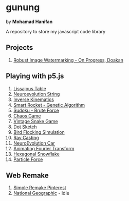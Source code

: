 # gunung

by **Mohamad Hanifan**

A repository to store my javascript code library

## Projects
1. [Robust Image Watermarking - On Progress, Doakan](https://hanifanm.github.io/robust-image-watermarking)

## Playing with p5.js

1. [Lissajous Table](https://hanifanm.github.io/p5js/1-lissajous-table)
2. [Neuroevolution String](https://hanifanm.github.io/p5js/2-neuroevolution-string)
3. [Inverse Kinematics](https://hanifanm.github.io/p5js/3-inverse-kinematics)
4. [Smart Rocket - Genetic Algorithm](https://hanifanm.github.io/p5js/4-smart-rocket)
5. [Sudoku - Brute Force](https://hanifanm.github.io/p5js/5-sudoku-brute-force)
6. [Chaos Game](https://hanifanm.github.io/p5js/6-chaos-game)
7. [Vintage Snake Game](https://hanifanm.github.io/p5js/7-snake-game)
8. [Dot Sketch](https://hanifanm.github.io/p5js/8-dot-sketch)
9. [Bird Flocking Simulation](https://hanifanm.github.io/p5js/9-bird-flocking-simulation)
10. [Ray Casting](https://hanifanm.github.io/p5js/10-ray-casting)
11. [NeuroEvolution Car](https://hanifanm.github.io/p5js/11-line-follower)
12. [Animating Fourier Transform](https://hanifanm.github.io/p5js/12-animating-fourier-transform)
13. [Hexagonal Snowflake](https://hanifanm.github.io/p5js/13-hexagon-snowflake)
14. [Particle Force](https://hanifanm.github.io/p5js/14-particle-force)

## Web Remake

1. [Simple Remake Pinterest](https://hanifanm.github.io/web-remake/pinterest)
2. [National Geographic](https://hanifanm.github.io/web-remake/nationalgeographic) - Idle
<!-- 2. [Pokedex](https://hanifanm.github.io/web-remake/pokedex/out) -->